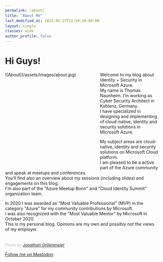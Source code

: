 ```yaml
---
permalink: /about/
title: "About Me"
last_modified_at: 2022-05-27T11:59:26-04:00
layout: single
classes: wide
author_profile: false
---
```


# Hi Guys!

<div style="float:left;margin:0 10px 10px 0;width:300px;height:300px" markdown="1">
![About](/assets/images/about.jpg)
</div>
Welcome to my blog about Identity + Security in Microsoft Azure.<br>
My name is Thomas Naunheim. I’m working as Cyber Security Architect in Koblenz, Germany.<br>
I have specialized in designing and implementing of cloud-native, identity and security solutions in Microsoft Azure.<br>

My subject areas are cloud-native, identity and security solutions on Microsoft Cloud platform.<br>
I am pleased to be a active part of the Azure community and speak at meetups and conferences.<br>
You'll find also an overview about my sessions (including slides) and engagements on this blog.<br>
I'm also part of the "Azure Meetup Bonn" and "Cloud Identity Summit" organization team.

In 2020 I was awarded as "Most Valuable Professional" (MVP) in the category "Azure" for my community contributions by Microsoft.<br>
I was also recognized with the "Most Valuable Mentor" by Microsoft in October 2020.<br>
This is my personal blog. Opinions are my own and possibly not the views of my employer.<br><br>	
<span style="color:silver;font-style:italic;font-size:small">Photo by [Jonathan Grillenmeier](https://jonaphotography.de/)</span>

<a rel="me" href="https://infosec.exchange/@thomasnaunheim">Follow me on Mastodon</a>
